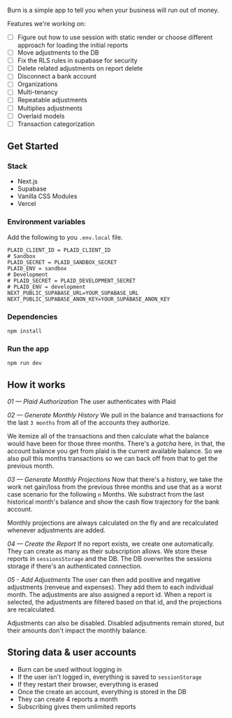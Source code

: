 Burn is a simple app to tell you when your business will run out of money.

Features we're working on:

- [ ] Figure out how to use session with static render or choose different approach for loading the initial reports
- [ ] Move adjustments to the DB
- [ ] Fix the RLS rules in supabase for security
- [ ] Delete related adjustments on report delete
- [ ] Disconnect a bank account
- [ ] Organizations
- [ ] Multi-tenancy
- [ ] Repeatable adjustments
- [ ] Multiplies adjustments
- [ ] Overlaid models
- [ ] Transaction categorization

## Get Started

### Stack

- Next.js
- Supabase
- Vanilla CSS Modules
- Vercel

### Environment variables

Add the following to you `.env.local` file.

```
PLAID_CLIENT_ID = PLAID_CLIENT_ID
# Sandbox
PLAID_SECRET = PLAID_SANDBOX_SECRET
PLAID_ENV = sandbox
# Development
# PLAID_SECRET = PLAID_DEVELOPMENT_SECRET
# PLAID_ENV = development
NEXT_PUBLIC_SUPABASE_URL=YOUR_SUPABASE_URL
NEXT_PUBLIC_SUPABASE_ANON_KEY=YOUR_SUPABASE_ANON_KEY
```

### Dependencies

`npm install`

### Run the app

`npm run dev`

## How it works

_01 — Plaid Authorization_
The user authenticates with Plaid

_02 — Generate Monthly History_
We pull in the balance and transactions for the last `3 months` from all of the accounts they authorize.

We itemize all of the transactions and then calculate what the balance would have been for those three months. There's a _gotcha_ here, in that, the account balance you get from plaid is the current available balance. So we also pull this months transactions so we can back off from that to get the previous month.

_03 — Generate Monthly Projections_
Now that there's a history, we take the work net gain/loss from the previous three months and use that as a worst case scenario for the following `n` Months. We substract from the last historical month's balance and show the cash flow trajectory for the bank account.

Monthly projections are always calculated on the fly and are recalculated whenever adjustments are added.

_04 — Create the Report_
If no report exists, we create one automatically. They can create as many as their subscription allows. We store these reports in `sessionsStorage` and the DB. The DB overwrites the sessions storage if there's an authenticated connection.

_05 - Add Adjustments_
The user can then add positive and negative adjustments (renveue and expenses). They add them to each individual month. The adjustments are also assigned a report id. When a report is selected, the adjustments are filtered based on that id, and the projections are recalculated.

Adjustments can also be disabled. Disabled adjsutments remain stored, but their amounts don't impact the monthly balance.

## Storing data & user accounts

- Burn can be used without logging in
- If the user isn't logged in, everything is saved to `sessionStorage`
- If they restart their browser, everything is erased
- Once the create an account, everything is stored in the DB
- They can create 4 reports a month
- Subscribing gives them unlimited reports

